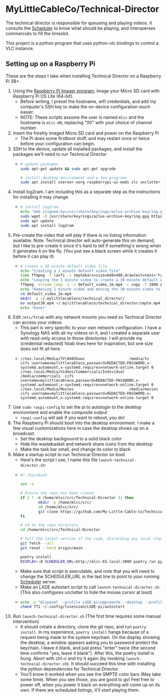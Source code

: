 # MyLittleCableCo/Technical-Director

The technical director is responsible for queueing and playing videos. It
consults the [Scheduler](https://github.com/My-Little-Cable-Co/Scheduler) to
know what should be playing, and intersperses commercials to fill the
timeslot.

This project is a python program that uses python-vlc bindings to control a VLC
instance.

## Setting up on a Raspberry Pi

These are the steps I take when installing Technical Director on a Raspberry
Pi 3B+.

1. Using the [Raspberry Pi Imager program](https://github.com/raspberrypi/rpi-imager), image your Micro SD card with Raspberry Pi OS Lite (64-bit).
    * Before writing, I preset the hostname, wifi credentials, and add my computer's SSH key to make the on-device configuration much easier.
    * NOTE: These scripts assume the user is named `mlcc` and the hostname is `mlcc-00`, replacing "00" with your choice of channel number.
2. Insert the freshly imaged Micro SD card and power on the Raspberry Pi
    * The Pi does some firstboot stuff, and may restart once or twice before your configuration can begin.
3. SSH to the device, update all installed packages, and install the packages we'll need to run Technical Director
    * ```bash
      # update packages
      sudo apt-get update && sudo apt-get upgrade

      # install desktop environment and a few programs
      sudo apt install xserver-xorg raspberrypi-ui-mods vlc unclutter vim git python3-poetry ffmpeg
      ```
4. Install log2ram. I am including this as a separate step as the instructions for installing it may change.
    * ```bash
      # install log2ram
      echo "deb [signed-by=/usr/share/keyrings/azlux-archive-keyring.gpg] http://packages.azlux.fr/debian/ bookworm main" | sudo tee /etc/apt/sources.list.d/azlux.list
      sudo wget -O /usr/share/keyrings/azlux-archive-keyring.gpg https://azlux.fr/repo.gpg
      sudo apt update
      sudo apt install log2ram
      ```
5. Pre-create the video that will play if there is no listing information available. Note: Technical director will auto-generate this on demand, but I like to pre-create it since it's hard to tell if something's wrong when it generates it on the fly. (You just see a black screen while it creates it before it can play it)
    * ```bash
      # create a 30 minute default video file
      echo "Creating a 1 minute default video file"
      time ffmpeg -f lavfi -i smptebars=size=640x480,drawtext=text='MyLittleCableCo':font='mono|bold':fontcolor=white:fontsize=42:box=1:boxcolor=black@0.5:boxborderw=5:x="(w-text_w)/2:y=(h-text_h)/2" -t 60 default_video_1m.mp4
      echo "Looping the 1 minute video to create a 30 minute default video file"
      ffmpeg -stream_loop -1 -i default_video_1m.mp4 -c copy -t 1800 output30.mp4
      echo "Removing 1 minute video and moving the 30 minute video to the expected location."
      rm default_video_1m.mp4
      mkdir -p ~/.mylittlecableco/technical_director/
      mv output30.mp4 ~/.mylittlecableco/technical_director/smpte.mp4
      echo "Done!"
      ```
6. Edit `/etc/fstab` with any network mounts you need so Technical Director can access your videos.
    * This part is very specific to your own network configuration. I have a Synology NAS with all my videos on it, and I created a separate user with read-only access to those directories. I will provide my (credential redacted) fstab lines here for inspiration, but one size does not fit all here.
    * ```
      //nas.local/Media/TV\040Shows                    /media/tv           cifs username=mylittlecableco,password=REDACTED-PASSWORD,x-systemd.automount,x-systemd.requires=network-online.target 0
      //nas.local/Media/Videos/Commercials/Individual  /media/commercials  cifs username=mylittlecableco,password=REDACTED-PASSWORD,x-systemd.automount,x-systemd.requires=network-online.target 0
      //nas.local/Media/Movies                         /media/movies       cifs username=mylittlecableco,password=REDACTED-PASSWORD,x-systemd.automount,x-systemd.requires=network-online.target 0
      ```
7. Use `sudo raspi-config` to set the pi to autologin to the desktop environment and enable the composite output
    * `raspi-config` will ask if you want to reboot, you do!
8. The Raspberry Pi should boot into the desktop environment. I make a few visual customizations here in case the desktop shows up on a broadcast:
    * Set the desktop background to a solid black color
    * Hide the wastebasket and network share icons from the desktop
    * Make the task bar small, and change its color to black
9. Make a startup script to run Technical Director on boot
    * Here's the script I use, I name this file `launch-technical-director.sh`:
    * ```bash
      #! /bin/bash

      set -e

      # Ensure the repo has been cloned
      if [ ! -d /home/mlcc/src/Technical-Director ]; then
              mkdir -p /home/mlcc/src/
              cd /home/mlcc/src/
              git clone https://github.com/My-Little-Cable-Co/Technical-Director.git
      fi

      # cd to the repo directory
      cd /home/mlcc/src/Technical-Director

      # Pull the latest version of the code, discarding any local changes.
      git fetch --all
      git reset --hard origin/main

      poetry install
      DISPLAY=:0 SCHEDULER_URL=http://mlcc-03.local:3000 poetry run python technical_director/technical_director.py &> /home/mlcc/technical_director.log &
      ```
    * Make sure that script is executable, and note that you will need to change the SCHEDULER_URL in the last line to point to your running [Scheduler](https://github.com/My-Little-Cable-Co/Scheduler) server.
    * Make an LXDE autostart script to call `launch-technical-director.sh`. (This also configures unclutter to hide the mouse cursor at boot)
    * ```bash
      echo -e "@lxpanel --profile LXDE-pi\n@pcmanfm --desktop --profile LXDE-pi\n@unclutter -idle 0\n@bash /home/mlcc/launch-technical-director.sh\n@xscreensaver -no-splash" > ~/.config/lxsession/LXDE-pi/autostart
      chmod 771 ~/.config/lxsession/LXDE-pi/autostart 
      ```
10. Run `launch-technical-director.sh` (The first time requires some manual intervention)
      * It should create a directory, clone the git repo, and run `poetry install`. In my experience, `poetry install` hangs because of a request being made to the system keychain. On the display showing the desktop, a window appears asking you to password protect the keychain. I leave it blank, and just press "enter" twice (the second time confirms "yes, leave it blank"). After this, the poetry install is hung. Abort with ctrl-c and try it again (by invoking `launch-technical-director.sh`). It should succeed this time with installing the python dependencies for Technical Director.
      * You'll know it worked when you see the SMPTE color bars (May take some time). When you see those, you are good to go! Feel free to power off, when you power it back on everything will come up on its own. If there are scheduled listings, it'll start playing them.
